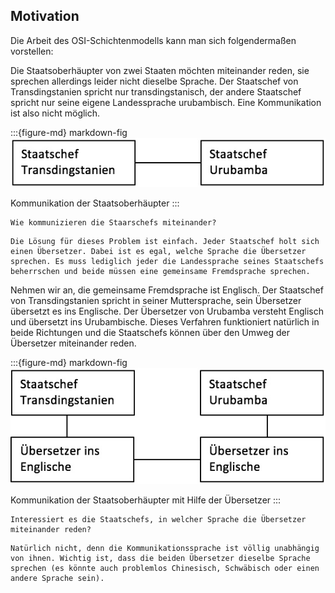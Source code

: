 ## Motivation

Die Arbeit des OSI-Schichtenmodells kann man sich folgendermaßen vorstellen:

Die Staatsoberhäupter von zwei Staaten möchten miteinander reden, sie sprechen allerdings leider nicht dieselbe Sprache. Der Staatschef von Transdingstanien spricht nur transdingstanisch, der andere Staatschef spricht nur seine eigene Landessprache urubambisch. Eine Kommunikation ist also nicht möglich.

:::{figure-md} markdown-fig
<img src="../figures/11_motivation_bild1.jpeg" alt="Kommunikation der Staatsoberhäupter">

Kommunikation der Staatsoberhäupter
:::

```{admonition} Frage
Wie kommunizieren die Staarschefs miteinander?
```

```{admonition} Antwort
Die Lösung für dieses Problem ist einfach. Jeder Staatschef holt sich einen Übersetzer. Dabei ist es egal, welche Sprache die Übersetzer sprechen. Es muss lediglich jeder die Landessprache seines Staatschefs beherrschen und beide müssen eine gemeinsame Fremdsprache sprechen.
```

Nehmen wir an, die gemeinsame Fremdsprache ist Englisch. Der Staatschef von Transdingstanien spricht in seiner Muttersprache, sein Übersetzer übersetzt es ins Englische. Der Übersetzer von Urubamba versteht Englisch und übersetzt ins Urubambische. Dieses Verfahren funktioniert natürlich in beide Richtungen und die Staatschefs können über den Umweg der Übersetzer miteinander reden.

:::{figure-md} markdown-fig
<img src="../figures/11_motivation_bild2.jpeg" alt="Kommunikation der Staatsoberhäupter mit Hilfe der Übersetzer">

Kommunikation der Staatsoberhäupter mit Hilfe der Übersetzer
:::

```{admonition} Frage
Interessiert es die Staatschefs, in welcher Sprache die Übersetzer miteinander reden?
```

```{admonition} Antwort
Natürlich nicht, denn die Kommunikationssprache ist völlig unabhängig von ihnen. Wichtig ist, dass die beiden Übersetzer dieselbe Sprache sprechen (es könnte auch problemlos Chinesisch, Schwäbisch oder einen andere Sprache sein).
```
